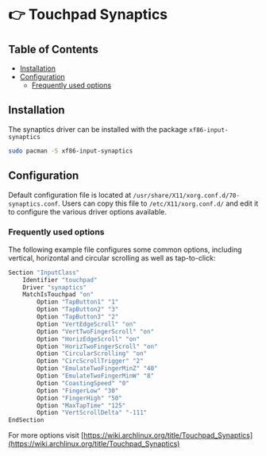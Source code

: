 # :point_right: Touchpad Synaptics

## Table of Contents

- [Installation](#installtion)
- [Configuration](#configuration)
  - [Frequently used options](#frequently-used-options)

## Installation

The synaptics driver can be installed with the package `xf86-input-synaptics`

``` sh
sudo pacman -S xf86-input-synaptics
```

## Configuration

Default configuration file is located at `/usr/share/X11/xorg.conf.d/70-synaptics.conf`. Users can copy this file to `/etc/X11/xorg.conf.d/` and edit it to configure the various driver options available.

### Frequently used options

The following example file configures some common options, including vertical, horizontal and circular scrolling as well as tap-to-click:

``` sh
Section "InputClass"
    Identifier "touchpad"
    Driver "synaptics"
    MatchIsTouchpad "on"
        Option "TapButton1" "1"
        Option "TapButton2" "3"
        Option "TapButton3" "2"
        Option "VertEdgeScroll" "on"
        Option "VertTwoFingerScroll" "on"
        Option "HorizEdgeScroll" "on"
        Option "HorizTwoFingerScroll" "on"
        Option "CircularScrolling" "on"
        Option "CircScrollTrigger" "2"
        Option "EmulateTwoFingerMinZ" "40"
        Option "EmulateTwoFingerMinW" "8"
        Option "CoastingSpeed" "0"
        Option "FingerLow" "30"
        Option "FingerHigh" "50"
        Option "MaxTapTime" "125"
        Option "VertScrollDelta" "-111"
EndSection
```

For more options visit [https://wiki.archlinux.org/title/Touchpad_Synaptics](https://wiki.archlinux.org/title/Touchpad_Synaptics)
